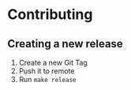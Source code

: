# Contributing

## Creating a new release

1. Create a new Git Tag
2. Push it to remote
3. Run `make release`
